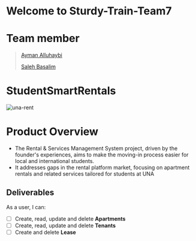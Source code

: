 # Welcome to Sturdy-Train-Team7

# Team member
> [ Ayman Alluhaybi ]( https://github.com/aalluhaybi1 )
> 
> [ Saleh Basalim ]( https://github.com/salehmb89 )

# StudentSmartRentals
![una-rent](https://github.com/aalluhaybi1/Sturdy-Train-Team7/assets/156353463/81b5a140-1d1d-40df-8666-54151fc4ede7)

# Product Overview

- The Rental & Services Management System project, driven by the founder's experiences, aims to make the moving-in process easier for local and international students.
- It addresses gaps in the rental platform market, focusing on apartment rentals and related services tailored for students at UNA


## Deliverables

As a user, I can:

- [ ] Create, read, update and delete **Apartments**
- [ ] Create, read, update and delete **Tenants**
- [ ] Create and delete **Lease**
